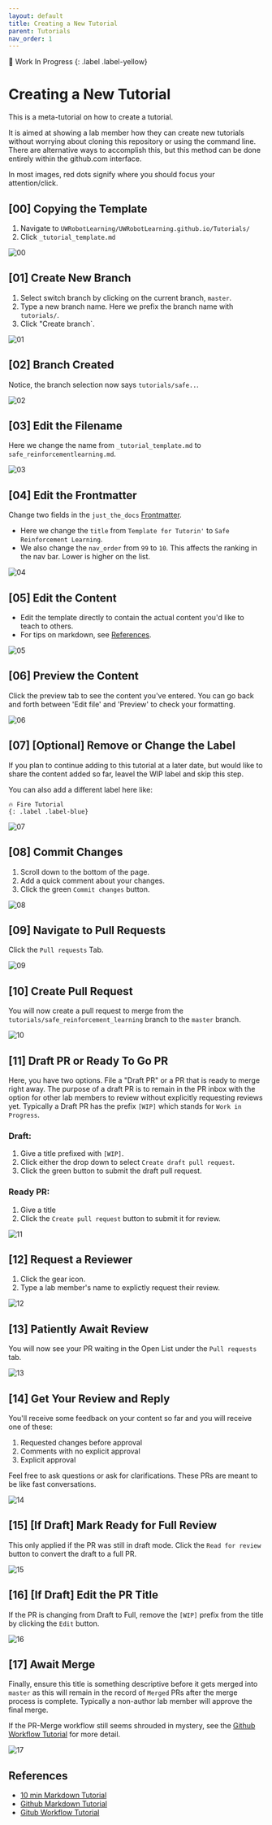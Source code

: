 ```yaml
---
layout: default
title: Creating a New Tutorial
parent: Tutorials
nav_order: 1
---
```

🚧 Work In Progress
{: .label .label-yellow}

# Creating a New Tutorial
This is a meta-tutorial on how to create a tutorial.

It is aimed at showing a lab member how they can create new tutorials without worrying about cloning this repository or using the command line. There are alternative ways to accomplish this, but this method can be done entirely within the github.com interface.

In most images, red dots signify where you should focus your attention/click.


## [00] Copying the Template
1. Navigate to `UWRobotLearning/UWRobotLearning.github.io/Tutorials/`
2. Click `_tutorial_template.md`

![00](/assets/imgs/meta_tut/00.png)


## [01] Create New Branch

1. Select switch branch by clicking on the current branch, `master`.
2. Type a new branch name. Here we prefix the branch name with `tutorials/`.
3. Click "Create branch`.

![01](/assets/imgs/meta_tut/01.png)


## [02] Branch Created

Notice, the branch selection now says `tutorials/safe..`.

![02](/assets/imgs/meta_tut/02.png)


## [03] Edit the Filename

Here we change the name from `_tutorial_template.md` to `safe_reinforcementlearning.md`.

![03](/assets/imgs/meta_tut/03.png)


## [04] Edit the Frontmatter
Change two fields in the `just_the_docs` [Frontmatter](https://jekyllrb.com/docs/front-matter/).
- Here we change the `title` from `Template for Tutorin'` to `Safe Reinforcement Learning`.
- We also change the `nav_order` from `99` to `10`. This affects the ranking in the nav bar. Lower is higher on the list.

![04](/assets/imgs/meta_tut/04.png)


## [05] Edit the Content
- Edit the template directly to contain the actual content you'd like to teach to others.
- For tips on markdown, see [References](#references).

![05](/assets/imgs/meta_tut/05.png)


## [06] Preview the Content
Click the preview tab to see the content you've entered. You can go back and forth between 'Edit file' and 'Preview' to check your formatting.

![06](/assets/imgs/meta_tut/06.png)


## [07] [Optional] Remove or Change the Label
If you plan to continue adding to this tutorial at a later date, but would like to share the content added so far, leavel the WIP label and skip this step.

You can also add a different label here like:
```
🔥 Fire Tutorial
{: .label .label-blue}
```
![07](/assets/imgs/meta_tut/07.png)


## [08] Commit Changes
1. Scroll down to the bottom of the page.
2. Add a quick comment about your changes.
3. Click the green `Commit changes` button.

![08](/assets/imgs/meta_tut/08.png)


## [09] Navigate to Pull Requests
Click the `Pull requests` Tab.

![09](/assets/imgs/meta_tut/09.png)


## [10] Create Pull Request
You will now create a pull request to merge from the `tutorials/safe_reinforcement_learning` branch to the `master` branch.

![10](/assets/imgs/meta_tut/10.png)


## [11] Draft PR or Ready To Go PR
Here, you have two options. File a "Draft PR" or a PR that is ready to merge right away. The purpose of a draft PR is to remain in the PR inbox with the option for other lab members to review without explicitly requesting reviews yet. Typically a Draft PR has the prefix `[WIP]` which stands for `Work in Progress`.

### Draft:
1. Give a title prefixed with `[WIP]`.
2. Click either the drop down to select `Create draft pull request`.
3. Click the green button to submit the draft pull request.

### Ready PR:
1. Give a title
2. Click the `Create pull request` button to submit it for review.

![11](/assets/imgs/meta_tut/11.png)


## [12] Request a Reviewer
1. Click the gear icon.
2. Type a lab member's name to explictly request their review.

![12](/assets/imgs/meta_tut/12.png)


## [13] Patiently Await Review
You will now see your PR waiting in the Open List under the `Pull requests` tab.

![13](/assets/imgs/meta_tut/13.png)


## [14] Get Your Review and Reply
You'll receive some feedback on your content so far and you will receive one of these:
1. Requested changes before approval
2. Comments with no explicit approval
3. Explicit approval

Feel free to ask questions or ask for clarifications. These PRs are meant to be like fast conversations.

![14](/assets/imgs/meta_tut/14.png)


## [15] [If Draft] Mark Ready for Full Review
This only applied if the PR was still in draft mode. Click the `Read for review` button to convert the draft to a full PR.

![15](/assets/imgs/meta_tut/15.png)


## [16] [If Draft] Edit the PR Title
If the PR is changing from Draft to Full, remove the `[WIP]` prefix from the title by clicking the `Edit` button.

![16](/assets/imgs/meta_tut/16.png)


## [17] Await Merge
Finally, ensure this title is something descriptive before it gets merged into `master` as this will remain in the record of `Merged` PRs after the merge process is complete. Typically a non-author lab member will approve the final merge.

If the PR-Merge workflow still seems shrouded in mystery, see the [Github Workflow Tutorial](https://guides.github.com/introduction/flow/) for more detail.

![17](/assets/imgs/meta_tut/17.png)


## References
- [10 min Markdown Tutorial](https://commonmark.org/help/tutorial/index.html)
- [Github Markdown Tutorial](https://guides.github.com/features/mastering-markdown/)
- [Gitub Workflow Tutorial](https://guides.github.com/introduction/flow/)

